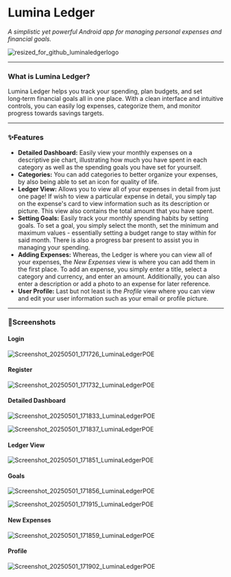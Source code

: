 # Lumina Ledger 

_A simplistic yet powerful Android app for managing personal expenses and financial goals._

![resized_for_github_luminaledgerlogo](https://github.com/user-attachments/assets/6a90a0ac-acf8-408e-ad9f-ff0d39e75710)

--- 

### What is Lumina Ledger?
Lumina Ledger helps you track your spending, plan budgets, and set long‑term financial goals all in one place. With a clean interface and intuitive controls, you can easily log expenses, categorize them, and monitor progress towards savings targets.

---

### ✨Features
- **Detailed Dashboard:** Easily view your monthly expenses on a descriptive pie chart, illustrating how much you have spent in each category as well as the spending goals you have set for yourself. 
- **Categories:** You can add categories to better organize your expenses, by also being able to set an icon for quality of life.
- **Ledger View:** Allows you to view all of your expenses in detail from just one page! If wish to view a particular expense in detail, you simply tap on the expense's card to view information such as its description or picture. This view also contains the total amount that you have spent.
- **Setting Goals:** Easily track your monthly spending habits by setting goals. To set a goal, you simply select the month, set the minimum and maximum values - essentially setting a budget range to stay within for said month. There is also a progress bar present to assist you in managing your spending.
- **Adding Expenses:** Whereas, the Ledger is where you can view all of your expenses, the *New Expenses* view is where you can add them in the first place. To add an expense, you simply enter a title, select a category and currency, and enter an amount. Additionally, you can also enter a description or add a photo to an expense for later reference. 
- **User Profile:** Last but not least is the *Profile* view where you can view and edit your user information such as your email or profile picture. 

---

### 📸Screenshots

#### Login
![Screenshot_20250501_171726_LuminaLedgerPOE](https://github.com/user-attachments/assets/964d3d1e-adde-4d54-94fa-a43d26470f2f)


#### Register
![Screenshot_20250501_171732_LuminaLedgerPOE](https://github.com/user-attachments/assets/bfa13e79-68ea-4363-abe5-3468bcc80db9)


#### Detailed Dashboard
![Screenshot_20250501_171833_LuminaLedgerPOE](https://github.com/user-attachments/assets/5267f945-0971-4188-8ed6-e0e8b4b58363)

![Screenshot_20250501_171837_LuminaLedgerPOE](https://github.com/user-attachments/assets/0bc4a9e9-0e7e-4c2f-837e-0babb26c9619)


#### Ledger View
![Screenshot_20250501_171851_LuminaLedgerPOE](https://github.com/user-attachments/assets/12935e44-002b-4c1d-8f85-2406e80983ad)


#### Goals
![Screenshot_20250501_171856_LuminaLedgerPOE](https://github.com/user-attachments/assets/69faab04-38e6-4a3e-a2e9-7d9d0de7fc44)

![Screenshot_20250501_171915_LuminaLedgerPOE](https://github.com/user-attachments/assets/d3886cd9-138c-4803-8510-3476e5b5ecd0)


#### New Expenses
![Screenshot_20250501_171859_LuminaLedgerPOE](https://github.com/user-attachments/assets/771747ec-7aa8-4609-a633-d4ec2765b11f)


#### Profile
![Screenshot_20250501_171902_LuminaLedgerPOE](https://github.com/user-attachments/assets/185b3b96-08ad-4f3b-af22-28c181a9f8b9)


